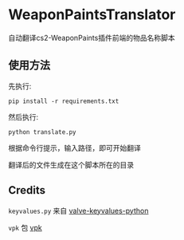 # WeaponPaintsTranslator
自动翻译cs2-WeaponPaints插件前端的物品名称脚本

## 使用方法
先执行:
```
pip install -r requirements.txt
```

然后执行:
```
python translate.py
```

根据命令行提示，输入路径，即可开始翻译

翻译后的文件生成在这个脚本所在的目录

## Credits
`keyvalues.py` 来自 [valve-keyvalues-python](https://github.com/gorgitko/valve-keyvalues-python)

`vpk` 包 [vpk](https://github.com/ValvePython/vpk)